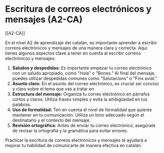 # Escritura de correos electrónicos y mensajes (A2-CA)

[[A2-CA]]

En el nivel A2 de aprendizaje del catalán, es importante aprender a escribir correos electrónicos y mensajes de una manera clara y correcta. Aquí tienes algunos aspectos clave a tener en cuenta al escribir correos electrónicos y mensajes:

1. **Saludos y despedidas:** Es importante empezar tu correo electrónico con un saludo apropiado, como "Hola" o "Bones." Al final del mensaje, puedes utilizar despedidas comunes como "Salutacions" o "Fins aviat."
2. **Asunto claro:** En el asunto del correo electrónico, es crucial ser conciso y claro sobre el tema que vas a tratar en 
3. **Estructura del mensaje:** Organiza tu correo electrónico en párrafos cortos y claros. Utiliza frases simples y evita la ambigüedad en tus palabras.
4. **Uso de formalidad:** Ten en cuenta el nivel de formalidad que quieres mantener en tu comunicación. Utiliza un tono adecuado según el destinatario y el contexto del mensaje.
5. **Revisión ortográfica:** Antes de enviar tu correo electrónico, asegúrate de revisar la ortografía y la gramática para evitar errores.
  
Practicar la escritura de correos electrónicos y mensajes te ayudará a mejorar tu habilidad de comunicarte de manera efectiva en catalán.